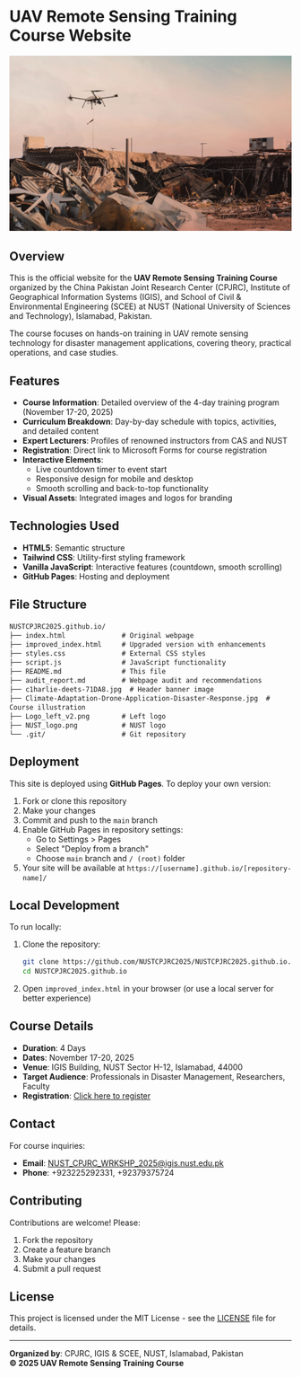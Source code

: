 # UAV Remote Sensing Training Course Website

![UAV Training Banner](c1harlie-deets-71DA8.jpg)

## Overview

This is the official website for the **UAV Remote Sensing Training Course** organized by the China Pakistan Joint Research Center (CPJRC), Institute of Geographical Information Systems (IGIS), and School of Civil & Environmental Engineering (SCEE) at NUST (National University of Sciences and Technology), Islamabad, Pakistan.

The course focuses on hands-on training in UAV remote sensing technology for disaster management applications, covering theory, practical operations, and case studies.

## Features

- **Course Information**: Detailed overview of the 4-day training program (November 17-20, 2025)
- **Curriculum Breakdown**: Day-by-day schedule with topics, activities, and detailed content
- **Expert Lecturers**: Profiles of renowned instructors from CAS and NUST
- **Registration**: Direct link to Microsoft Forms for course registration
- **Interactive Elements**:
  - Live countdown timer to event start
  - Responsive design for mobile and desktop
  - Smooth scrolling and back-to-top functionality
- **Visual Assets**: Integrated images and logos for branding

## Technologies Used

- **HTML5**: Semantic structure
- **Tailwind CSS**: Utility-first styling framework
- **Vanilla JavaScript**: Interactive features (countdown, smooth scrolling)
- **GitHub Pages**: Hosting and deployment

## File Structure

```
NUSTCPJRC2025.github.io/
├── index.html              # Original webpage
├── improved_index.html     # Upgraded version with enhancements
├── styles.css              # External CSS styles
├── script.js               # JavaScript functionality
├── README.md               # This file
├── audit_report.md         # Webpage audit and recommendations
├── c1harlie-deets-71DA8.jpg  # Header banner image
├── Climate-Adaptation-Drone-Application-Disaster-Response.jpg  # Course illustration
├── Logo_left_v2.png        # Left logo
├── NUST_logo.png           # NUST logo
└── .git/                   # Git repository
```

## Deployment

This site is deployed using **GitHub Pages**. To deploy your own version:

1. Fork or clone this repository
2. Make your changes
3. Commit and push to the `main` branch
4. Enable GitHub Pages in repository settings:
   - Go to Settings > Pages
   - Select "Deploy from a branch"
   - Choose `main` branch and `/ (root)` folder
5. Your site will be available at `https://[username].github.io/[repository-name]/`

## Local Development

To run locally:

1. Clone the repository:
   ```bash
   git clone https://github.com/NUSTCPJRC2025/NUSTCPJRC2025.github.io.git
   cd NUSTCPJRC2025.github.io
   ```

2. Open `improved_index.html` in your browser (or use a local server for better experience)

## Course Details

- **Duration**: 4 Days
- **Dates**: November 17-20, 2025
- **Venue**: IGIS Building, NUST Sector H-12, Islamabad, 44000
- **Target Audience**: Professionals in Disaster Management, Researchers, Faculty
- **Registration**: [Click here to register](https://forms.office.com/r/2FzquZWw0f)

## Contact

For course inquiries:
- **Email**: [NUST_CPJRC_WRKSHP_2025@igis.nust.edu.pk](mailto:NUST_CPJRC_WRKSHP_2025@igis.nust.edu.pk)
- **Phone**: +923225292331, +92379375724

## Contributing

Contributions are welcome! Please:

1. Fork the repository
2. Create a feature branch
3. Make your changes
4. Submit a pull request

## License

This project is licensed under the MIT License - see the [LICENSE](LICENSE) file for details.

---

**Organized by**: CPJRC, IGIS & SCEE, NUST, Islamabad, Pakistan  
**© 2025 UAV Remote Sensing Training Course**